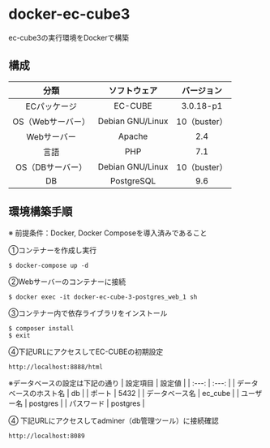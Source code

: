 # docker-ec-cube3
ec-cube3の実行環境をDockerで構築

## 構成
| 分類 | ソフトウェア | バージョン |
| :---: | :---: | :---: |
| ECパッケージ | EC-CUBE | 3.0.18-p1 |
| OS（Webサーバー） | Debian GNU/Linux | 10（buster） |
| Webサーバー | Apache | 2.4 |
| 言語 | PHP | 7.1 |
| OS（DBサーバー） | Debian GNU/Linux | 10（buster） |
| DB | PostgreSQL | 9.6 |

## 環境構築手順
※ 前提条件：Docker, Docker Composeを導入済みであること

①コンテナーを作成し実行
```
$ docker-compose up -d
```

②Webサーバーのコンテナーに接続
```
$ docker exec -it docker-ec-cube-3-postgres_web_1 sh
```

③コンテナー内で依存ライブラリをインストール
```
$ composer install
$ exit
```

④下記URLにアクセスしてEC-CUBEの初期設定
```
http://localhost:8888/html
```

※データベースの設定は下記の通り
| 設定項目 | 設定値 |
| :---: | :---: |
| データベースのホスト名 | db |
| ポート | 5432 |
| データベース名 | ec_cube |
| ユーザー名 | postgres |
| パスワード | postgres |

④ 下記URLにアクセスしてadminer（db管理ツール）に接続確認
```
http://localhost:8089
```
